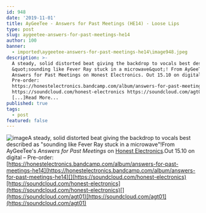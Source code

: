 ```yaml
---
id: 948
date: '2019-11-01'
title: AyGeeTee - Answers for Past Meetings (HE14) - Loose Lips
type: post
slug: aygeetee-answers-for-past-meetings-he14
author: 100
banner:
  - imported\aygeetee-answers-for-past-meetings-he14\image948.jpeg
description: >-
  A steady, solid distorted beat giving the backdrop to vocals best described as
  &quot;sounding like Fever Ray stuck in a microwave&quot;! From AyGeeTee&#39;s
  Answers for Past Meetings on Honest Electronics. Out 15.10 on digital &#8211;
  Pre-order:
  https://honestelectronics.bandcamp.com/album/answers-for-past-meetings-he14
  https://soundcloud.com/honest-electronics https://soundcloud.com/agt01
  [...]Read More...
published: true
tags:
  - post
featured: false
---
```

![image](../imported\aygeetee-answers-for-past-meetings-he14\image948.jpeg)A steady, solid distorted beat giving the backdrop to vocals best described as "sounding like Fever Ray stuck in a microwave"!From AyGeeTee's _Answers for Past Meetings_ on [Honest Electronics](https://honestelectronics.bandcamp.com).Out 15.10 on digital – Pre-order: [](https://honestelectronics.bandcamp.com/album/answers-for-past-meetings-he14)[https://honestelectronics.bandcamp.com/album/answers-for-past-meetings-he14](https://honestelectronics.bandcamp.com/album/answers-for-past-meetings-he14)[](https://soundcloud.com/honest-electronics)[https://soundcloud.com/honest-electronics](https://soundcloud.com/honest-electronics)[](https://soundcloud.com/agt01)[https://soundcloud.com/agt01](https://soundcloud.com/agt01)